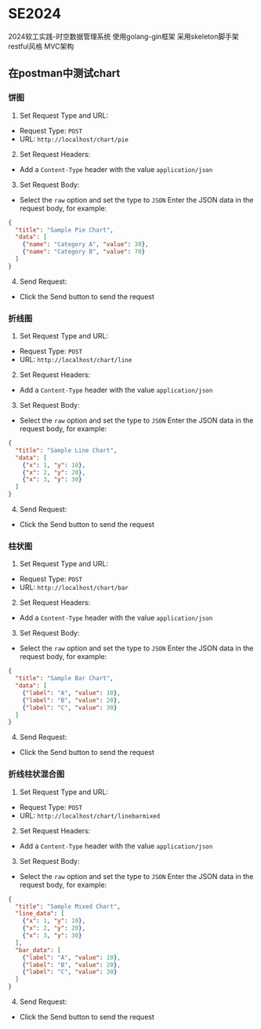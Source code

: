 # SE2024
2024软工实践-时空数据管理系统
使用golang-gin框架 采用skeleton脚手架 restful风格 MVC架构

## 在postman中测试chart
### 饼图
1. Set Request Type and URL:  
* Request Type: `POST`
* URL: `http://localhost/chart/pie`
2. Set Request Headers:  
* Add a `Content-Type` header with the value `application/json`
3. Set Request Body:  
* Select the `raw` option and set the type to `JSON`
Enter the JSON data in the request body, for example:
```json
{
  "title": "Sample Pie Chart",
  "data": [
    {"name": "Category A", "value": 30},
    {"name": "Category B", "value": 70}
  ]
}
```
4. Send Request:  
* Click the Send button to send the request

### 折线图
1. Set Request Type and URL:
* Request Type: `POST`
* URL: `http://localhost/chart/line`
2. Set Request Headers:
* Add a `Content-Type` header with the value `application/json`
3. Set Request Body:
* Select the `raw` option and set the type to `JSON`
  Enter the JSON data in the request body, for example:
```json
{
  "title": "Sample Line Chart",
  "data": [
    {"x": 1, "y": 10},
    {"x": 2, "y": 20},
    {"x": 3, "y": 30}
  ]
}
```
4. Send Request:
* Click the Send button to send the request

### 柱状图
1. Set Request Type and URL:
* Request Type: `POST`
* URL: `http://localhost/chart/bar`
2. Set Request Headers:
* Add a `Content-Type` header with the value `application/json`
3. Set Request Body:
* Select the `raw` option and set the type to `JSON`
  Enter the JSON data in the request body, for example:
```json
{
  "title": "Sample Bar Chart",
  "data": [
    {"label": "A", "value": 10},
    {"label": "B", "value": 20},
    {"label": "C", "value": 30}
  ]
}
```
4. Send Request:
* Click the Send button to send the request

### 折线柱状混合图
1. Set Request Type and URL:
* Request Type: `POST`
* URL: `http://localhost/chart/linebarmixed`
2. Set Request Headers:
* Add a `Content-Type` header with the value `application/json`
3. Set Request Body:
* Select the `raw` option and set the type to `JSON`
  Enter the JSON data in the request body, for example:
```json
{
  "title": "Sample Mixed Chart",
  "line_data": [
    {"x": 1, "y": 10},
    {"x": 2, "y": 20},
    {"x": 3, "y": 30}
  ],
  "bar_data": [
    {"label": "A", "value": 10},
    {"label": "B", "value": 20},
    {"label": "C", "value": 30}
  ]
}
```
4. Send Request:
* Click the Send button to send the request